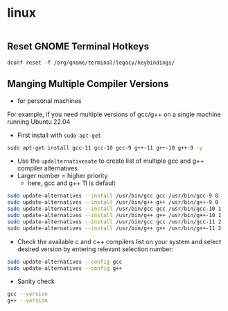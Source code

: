 # linux

```{tableofcontents}
```

## Reset GNOME Terminal Hotkeys

```
dconf reset -f /org/gnome/terminal/legacy/keybindings/
```

## Manging Multiple Compiler Versions

- for personal machines

For example, if you need multiple versions of gcc/g++ on a single machine running Ubuntu 22.04

- First install with `sudo apt-get`

```bash
sudo apt-get install gcc-11 gcc-10 gcc-9 g++-11 g++-10 g++-9 -y
 ```

- Use the `updalternativesate`  to create list of multiple gcc and g++ compiler alternatives
- Larger number = higher priority 
    - here, gcc and g++ 11 is default

 ```bash
sudo update-alternatives --install /usr/bin/gcc gcc /usr/bin/gcc-9 0
sudo update-alternatives --install /usr/bin/g++ g++ /usr/bin/g++-9 0
sudo update-alternatives --install /usr/bin/gcc gcc /usr/bin/gcc-10 1
sudo update-alternatives --install /usr/bin/g++ g++ /usr/bin/g++-10 1
sudo update-alternatives --install /usr/bin/gcc gcc /usr/bin/gcc-11 2
sudo update-alternatives --install /usr/bin/g++ g++ /usr/bin/g++-11 2
```

- Check the available c and c++ compilers list on your system and select desired version by entering relevant selection number:

```bash
sudo update-alternatives --config gcc
sudo update-alternatives --config g++
```

- Sanity check

```bash
gcc --version
g++ --version
```
